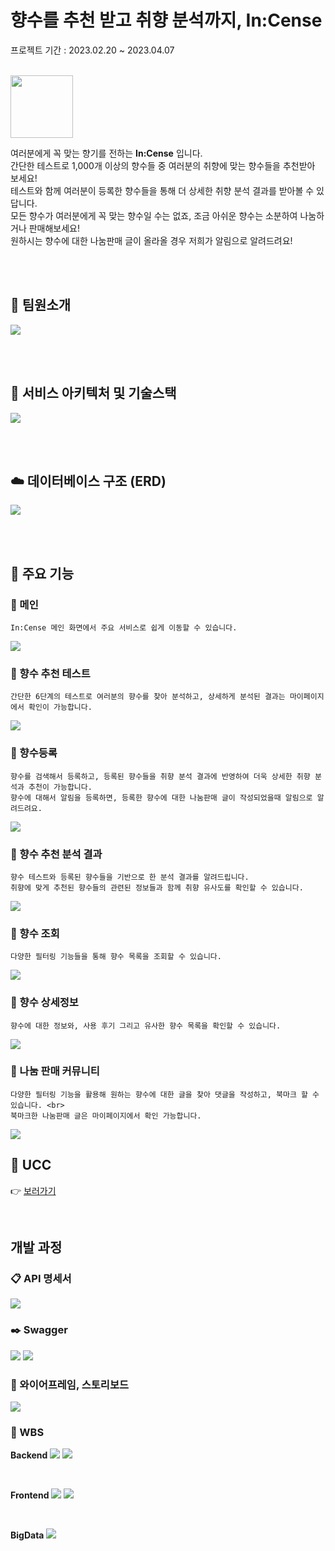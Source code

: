 # **향수를 추천 받고 취향 분석까지, In:Cense**

프로젝트 기간 : 2023.02.20 ~ 2023.04.07

<br>

<img src=".\document\images\logo.png" width="100" height="100">

<br>

여러분에게 꼭 맞는 향기를 전하는 **In:Cense** 입니다. <br>
간단한 테스트로 1,000개 이상의 향수들 중 여러분의 취향에 맞는 향수들을 추천받아 보세요! <br>
테스트와 함께 여러분이 등록한 향수들을 통해 더 상세한 취향 분석 결과를 받아볼 수 있답니다. <br> 
모든 향수가 여러분에게 꼭 맞는 향수일 수는 없죠, 조금 아쉬운 향수는 소분하여 나눔하거나 판매해보세요! <br> 
원하시는 향수에 대한 나눔판매 글이 올라올 경우 저희가 알림으로 알려드려요!


<br><br>

## 🚴 팀원소개

<img src=".\document\images\팀원소개.jpg">

<br><br>

## 🔌 서비스 아키텍처 및 기술스택
<img src=".\document\images\아키텍쳐.png">

<br><br>

## ☁️ 데이터베이스 구조 (ERD)
<img src=".\document\images\erd.jpg">


<br><br>

## 🌈 주요 기능

### **🌷 메인**
```
In:Cense 메인 화면에서 주요 서비스로 쉽게 이동할 수 있습니다.  
```
<img src=".\document\images\메인.gif">

<br>

### **🌷 향수 추천 테스트**
```
간단한 6단계의 테스트로 여러분의 향수를 찾아 분석하고, 상세하게 분석된 결과는 마이페이지에서 확인이 가능합니다. 
```
<img src=".\document\images\향수테스트.gif">

<br>


### **🌷 향수등록**
```
향수를 검색해서 등록하고, 등록된 향수들을 취향 분석 결과에 반영하여 더욱 상세한 취향 분석과 추천이 가능합니다.
향수에 대해서 알림을 등록하면, 등록한 향수에 대한 나눔판매 글이 작성되었을때 알림으로 알려드려요. 
```
<img src=".\document\images\향수등록.gif">

<br>


### **🌷 향수 추천 분석 결과**
```
향수 테스트와 등록된 향수들을 기반으로 한 분석 결과를 알려드립니다.
취향에 맞게 추천된 향수들의 관련된 정보들과 함께 취향 유사도를 확인할 수 있습니다.  
```
<img src=".\document\images\향수분석.gif">

<br>

### **🌷 향수 조회**
```
다양한 필터링 기능들을 통해 향수 목록을 조회할 수 있습니다. 
```
<img src=".\document\images\향수조회.gif">

<br>

### **🌷 향수 상세정보**
```
향수에 대한 정보와, 사용 후기 그리고 유사한 향수 목록을 확인할 수 있습니다.
```
<img src=".\document\images\향수상세정보.gif">

<br>

### **🌷 나눔 판매 커뮤니티**
```
다양한 필터링 기능을 활용해 원하는 향수에 대한 글을 찾아 댓글을 작성하고, 북마크 할 수 있습니다. <br>
북마크한 나눔판매 글은 마이페이지에서 확인 가능합니다. 
```
<img src=".\document\images\나눔판매.gif">

<br>

## 🎥 UCC
👉 [보러가기](https://github.com/yuuforest/In-Cense/blob/master/document/ucc/InCense.mp4)

<br>

## 개발 과정

### 📋 API 명세서

<!-- 두 이미지를 한 행으로 할 수 있는 최선의 사이즈 -->
<img src=".\document\images\api.PNG">

### ✒️ Swagger

<img src=".\document\images\swagger1.PNG">
<img src=".\document\images\swagger2.PNG">

### 🎨 와이어프레임, 스토리보드
<img src=".\document\images\와이어프레임.jpg">

### 🔎 WBS

**Backend**
<img src=".\document\images\wbs1.png">
<img src=".\document\images\wbs2.png">

<br>

**Frontend**
<img src=".\document\images\wbs3.png">
<img src=".\document\images\wbs4.png">

<br>

**BigData**
<img src=".\document\images\wbs5.png">


<br>